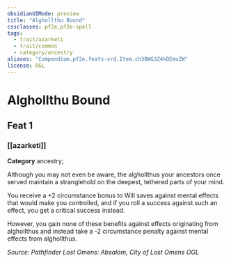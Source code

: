 ```yaml
---
obsidianUIMode: preview
title: "Alghollthu Bound"
cssclasses: pf2e,pf2e-spell
tags:
  - trait/azarketi
  - trait/common
  - category/ancestry
aliases: "Compendium.pf2e.feats-srd.Item.ch3BWG3Z4kDEmuZW"
license: OGL
---
```

# Alghollthu Bound
## Feat 1
### [[azarketi]]

**Category** ancestry; 




Although you may not even be aware, the alghollthus your ancestors once served maintain a stranglehold on the deepest, tethered parts of your mind.

You receive a +2 circumstance bonus to Will saves against mental effects that would make you controlled, and if you roll a success against such an effect, you get a critical success instead.

However, you gain none of these benefits against effects originating from alghollthus and instead take a -2 circumstance penalty against mental effects from alghollthus.

*Source: Pathfinder Lost Omens: Absalom, City of Lost Omens*
*OGL*
